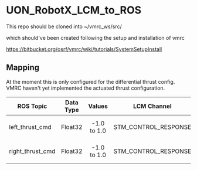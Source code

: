 # UON_RobotX_LCM_to_ROS
This repo should be cloned into ~/vmrc_ws/src/

which should've been created following the setup and installation of vmrc

https://bitbucket.org/osrf/vmrc/wiki/tutorials/SystemSetupInstall

## Mapping

At the moment this is only configured for the differential thrust config. VMRC haven't yet implemented the actuated thrust configuration.

| ROS Topic 	   | Data Type | Values     | LCM Channel          | LCM Message   | Field           | Values        |
| ---------------- |:---------:|:----------:| -------------------- | ------------- | --------------- | ------------- |
| left_thrust_cmd  | Float32   |-1.0 to 1.0 | STM_CONTROL_RESPONSE | control_msg_t | port_motor      | -1000 to 1000 |
| right_thrust_cmd | Float32   |-1.0 to 1.0 | STM_CONTROL_RESPONSE | control_msg_t | starboard_motor | -1000 to 1000 |
